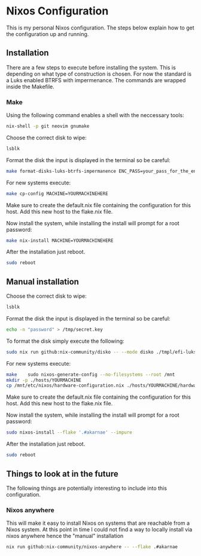 # Nixos Configuration
This is my personal Nixos configuration. The steps below explain how to get the configuration up and running.

## Installation
There are a few steps to execute before installing the system. This is depending on what type of construction is chosen. For now the standard is a Luks enabled BTRFS with impermenance. The commands are wrapped inside the Makefile.

### Make
Using the following command enables a shell with the neccessary tools:
```bash
nix-shell -p git neovim gnumake
```

Choose the correct disk to wipe:
```bash
lsblk
```
Format the disk the input is displayed in the terminal so be careful:
```bash
make format-disks-luks-btrfs-impermanence ENC_PASS=your_pass_for_the_encryption
```

For new systems execute:
```bash
make cp-config MACHINE=YOURMACHINEHERE
```
Make sure to create the default.nix file containing the configuration for this host. Add this new host to the flake.nix file.

Now install the system, while installing the install will prompt for a root password:
```bash
make nix-install MACHINE=YOURMACHINEHERE
```

After the installation just reboot.
```bash
sudo reboot
```

## Manual installation
Choose the correct disk to wipe:
```bash
lsblk
```
Format the disk the input is displayed in the terminal so be careful:
```bash
echo -n "password" > /tmp/secret.key
```

To format the disk simply execute the following:
```bash
sudo nix run github:nix-community/disko -- --mode disko ./tmpl/efi-luks-btrfs-impermanence-swap.nix --arg disks '[ "YOURDISKHERE" ]'

```

For new systems execute:
```bash
make 	sudo nixos-generate-config --no-filesystems --root /mnt
mkdir -p ./hosts/YOURMACHINE
cp /mnt/etc/nixos/hardware-configuration.nix ./hosts/YOURMACHINE/hardware-configuration.nix
```
Make sure to create the default.nix file containing the configuration for this host. Add this new host to the flake.nix file.

Now install the system, while installing the install will prompt for a root password:
```bash
sudo nixos-install --flake '.#akarnae' --impure
```

After the installation just reboot.
```bash
sudo reboot
```


## Things to look at in the future
The following things are potentially interesting to include into this configuration.

### Nixos anywhere
This will make it easy to install Nixos on systems that are reachable from a Nixos system. At this point in time I could not find a way to locally install via nixos  anywhere hence the "manual" installation

```bash
nix run github:nix-community/nixos-anywhere -- --flake .#akarnae
```